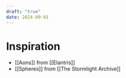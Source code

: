 ```yaml
---
draft: "true"
date: 2024-09-01
---
```

# Inspiration

- [[Aons]] from [[Elantris]]
- [[Spheres]] from [[The Stormlight Archive]]